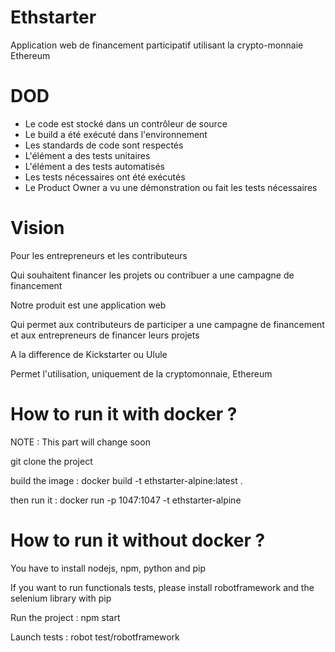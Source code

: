 # Ethstarter

Application web de financement participatif utilisant la crypto-monnaie Ethereum


# DOD
  - Le code est stocké dans un contrôleur de source
  - Le build a été exécuté dans l'environnement
  - Les standards de code sont respectés
  - L'élément a des tests unitaires
  - L'élément a des tests automatisés
  - Les tests nécessaires ont été exécutés
  - Le Product Owner a vu une démonstration ou fait les tests nécessaires
  
# Vision

Pour les entrepreneurs et les contributeurs

Qui souhaitent financer les projets ou contribuer a une campagne de financement

Notre produit est une application web

Qui permet aux contributeurs de participer a une campagne de financement et aux entrepreneurs de financer leurs projets

A la difference de Kickstarter ou Ulule

Permet l'utilisation, uniquement de la cryptomonnaie, Ethereum

# How to run it with docker ?

NOTE : This part will change soon

git clone the project

build the image : docker build -t ethstarter-alpine:latest . 

then run it : docker run -p 1047:1047 -t ethstarter-alpine


# How to run it without docker ?

You have to install nodejs, npm, python and pip

If you want to run functionals tests, please install robotframework and the selenium library with pip

Run the project : npm start

Launch tests : robot test/robotframework
